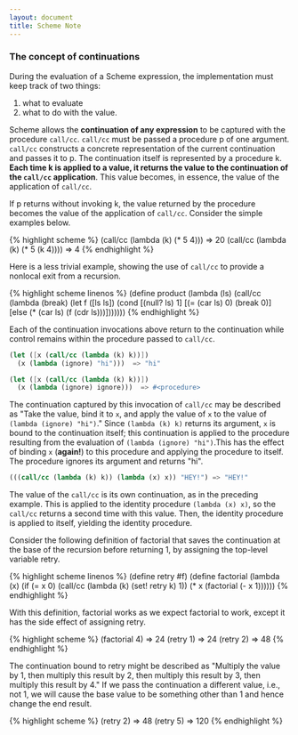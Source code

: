 ```yaml
---
layout: document
title: Scheme Note
---
```

### The concept of continuations  

During the evaluation of a Scheme expression, the implementation must keep track of two things: 

1. what to evaluate 
2. what to do with the value.   

Scheme allows the **continuation of any expression** to be captured with the procedure `call/cc`. `call/cc` must be passed a procedure p of one argument. `call/cc` constructs a concrete representation of the current continuation and passes it to p. The continuation itself is represented by a procedure k. **Each time k is applied to a value, it returns the value to the continuation of the `call/cc` application**. This value becomes, in essence, the value of the application of `call/cc`.

If p returns without invoking k, the value returned by the procedure
becomes the value of the application of `call/cc`.
Consider the simple examples below.

{% highlight scheme %}
(call/cc
  (lambda (k)
    (* 5 4)))      =>    20
(call/cc
  (lambda (k)
    (* 5 (k 4))))  =>    4
{% endhighlight %}

Here is a less trivial example, showing the use of `call/cc` to provide a nonlocal exit from a recursion.

{% highlight scheme linenos %}
(define product
  (lambda (ls)
    (call/cc
      (lambda (break)
        (let f ([ls ls])
          (cond
            [(null? ls) 1]
            [(= (car ls) 0) (break 0)]
            [else (* (car ls) (f (cdr ls)))]))))))
{% endhighlight %}

Each of the continuation invocations above return to the continuation while control remains within the procedure passed to `call/cc`.

~~~scheme
(let ([x (call/cc (lambda (k) k))])
  (x (lambda (ignore) "hi")))  => "hi"

(let ([x (call/cc (lambda (k) k))])
  (x (lambda (ignore) ignore)))  => #<procedure>
~~~
The continuation captured by this invocation of `call/cc` may be described as "Take the value, bind it to `x`, and apply the value of `x` to the value of `(lambda (ignore) "hi")`." Since `(lambda (k) k)` returns its argument, `x` is bound to the continuation itself; this continuation is applied to the procedure resulting from the evaluation of `(lambda (ignore) "hi")`.This has the effect of binding `x` (**again!**) to this procedure and applying the procedure to itself. The procedure ignores its argument and returns "hi".

~~~scheme
(((call/cc (lambda (k) k)) (lambda (x) x)) "HEY!") => "HEY!" 
~~~
The value of the `call/cc` is its own continuation, as in the preceding example. This is applied to the identity procedure `(lambda (x) x)`, so the `call/cc` returns a second time with this value. Then, the identity procedure is applied to itself, yielding the identity procedure.

Consider the following definition of factorial that saves the continuation at the base of the recursion before returning 1, by assigning the top-level variable retry.

{% highlight scheme linenos %}
(define retry #f)
(define factorial
  (lambda (x)
    (if (= x 0)
        (call/cc (lambda (k) (set! retry k) 1))
        (* x (factorial (- x 1))))))
{% endhighlight %}

With this definition, factorial works as we expect factorial to work,
except it has the side effect of assigning retry.

{% highlight scheme %}
(factorial 4) =>                24 
(retry 1)     =>                24
(retry 2)     =>                48
{% endhighlight %}

The continuation bound to retry might be described as "Multiply the value by 1, then multiply this result by 2, then multiply this result by 3, then multiply this result by 4." If we pass the continuation a different value, i.e., not 1, we will cause the base value to be something other than 1 and hence change the end result.

{% highlight scheme %}
(retry 2)   =>            48 
(retry 5)   =>            120
{% endhighlight %}

